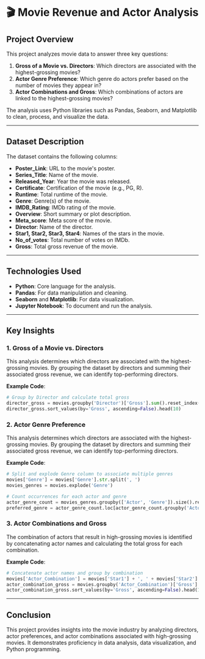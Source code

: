 # 🎬 Movie Revenue and Actor Analysis

## Project Overview

This project analyzes movie data to answer three key questions:

1. **Gross of a Movie vs. Directors**: Which directors are associated with the highest-grossing movies?
2. **Actor Genre Preference**: Which genre do actors prefer based on the number of movies they appear in?
3. **Actor Combinations and Gross**: Which combinations of actors are linked to the highest-grossing movies?

The analysis uses Python libraries such as Pandas, Seaborn, and Matplotlib to clean, process, and visualize the data.

---

## Dataset Description

The dataset contains the following columns:

- **Poster_Link**: URL to the movie's poster.
- **Series_Title**: Name of the movie.
- **Released_Year**: Year the movie was released.
- **Certificate**: Certification of the movie (e.g., PG, R).
- **Runtime**: Total runtime of the movie.
- **Genre**: Genre(s) of the movie.
- **IMDB_Rating**: IMDb rating of the movie.
- **Overview**: Short summary or plot description.
- **Meta_score**: Meta score of the movie.
- **Director**: Name of the director.
- **Star1, Star2, Star3, Star4**: Names of the stars in the movie.
- **No_of_votes**: Total number of votes on IMDb.
- **Gross**: Total gross revenue of the movie.

---

## Technologies Used

- **Python**: Core language for the analysis.
- **Pandas**: For data manipulation and cleaning.
- **Seaborn** and **Matplotlib**: For data visualization.
- **Jupyter Notebook**: To document and run the analysis.

---

## Key Insights

### 1. **Gross of a Movie vs. Directors**

This analysis determines which directors are associated with the highest-grossing movies. By grouping the dataset by directors and summing their associated gross revenue, we can identify top-performing directors.

**Example Code**:
```python
# Group by Director and calculate total gross
director_gross = movies.groupby('Director')['Gross'].sum().reset_index()
director_gross.sort_values(by='Gross', ascending=False).head(10)
```
### 2. **Actor Genre Preference**

This analysis determines which directors are associated with the highest-grossing movies. By grouping the dataset by directors and summing their associated gross revenue, we can identify top-performing directors.

**Example Code**:
```python
# Split and explode Genre column to associate multiple genres
movies['Genre'] = movies['Genre'].str.split(', ')
movies_genres = movies.explode('Genre')

# Count occurrences for each actor and genre
actor_genre_count = movies_genres.groupby(['Actor', 'Genre']).size().reset_index(name='Movie_Count')
preferred_genre = actor_genre_count.loc[actor_genre_count.groupby('Actor')['Movie_Count'].idxmax()]
```
### 3. **Actor Combinations and Gross**

The combination of actors that result in high-grossing movies is identified by concatenating actor names and calculating the total gross for each combination.

**Example Code**:
```python
# Concatenate actor names and group by combination
movies['Actor_Combination'] = movies['Star1'] + ', ' + movies['Star2'] + ', ' + movies['Star3'] + ', ' + movies['Star4']
actor_combination_gross = movies.groupby('Actor_Combination')['Gross'].sum().reset_index()
actor_combination_gross.sort_values(by='Gross', ascending=False).head(10)
```
---

## Conclusion
This project provides insights into the movie industry by analyzing directors, actor preferences, and actor combinations associated with high-grossing movies. It demonstrates proficiency in data analysis, data visualization, and Python programming.

